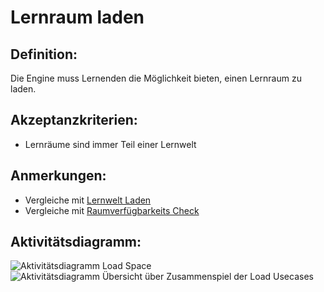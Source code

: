 # Lernraum laden


## Definition:

Die Engine muss Lernenden die Möglichkeit bieten, einen Lernraum zu laden.

## Akzeptanzkriterien:

- Lernräume sind immer Teil einer Lernwelt

## Anmerkungen:

- Vergleiche mit [Lernwelt Laden](ELG0005.md)
- Vergleiche mit [Raumverfügbarkeits Check](ELG0011.md)

## Aktivitätsdiagramm:

![Aktivitätsdiagramm Load Space](imageEngineLoadSpace.png)
![Aktivitätsdiagramm Übersicht über Zusammenspiel der Load Usecases](imageEngineLoadWorldOverview.png)
